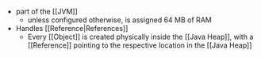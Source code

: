 - part of the [[JVM]]
	- unless configured otherwise, is assigned $64$ MB of RAM
- Handles [[Reference|References]]
	- Every [[Object]] is created physically inside the [[Java Heap]], with a [[Reference]] pointing to the respective location in the [[Java Heap]]